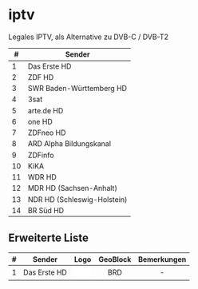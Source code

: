 # iptv
Legales IPTV, als Alternative zu DVB-C / DVB-T2


| # | Sender |
| --- | --- |
| 1 | Das Erste HD |
| 2 | ZDF HD |
| 3 | SWR Baden-Württemberg HD |
| 4 | 3sat |
| 5 | arte.de HD|
| 6 | one HD |
| 7 | ZDFneo HD |
| 8 | ARD Alpha Bildungskanal |
| 9 | ZDFinfo |
|10 | KiKA |
|11 | WDR HD |
|12 | MDR HD (Sachsen-Anhalt)|
|13 | NDR HD (Schleswig-Holstein)|
|14 | BR Süd HD|

<h2>Erweiterte Liste</h2>

| #   | Sender           | Logo  | GeoBlock | Bemerkungen |
|:---:|:----------------:|:-----:|:----:|:------:|
| 1   | Das Erste HD     | <img height="20" src="https://raw.githubusercontent.com/embreq/iptv/main/logos/tv/de/daserstehd.png"/> | BRD| - |
